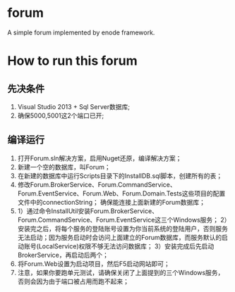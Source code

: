 ﻿forum
=====

A simple forum implemented by enode framework.

How to run this forum
======================

先决条件
--------
1. Visual Studio 2013 + Sql Server数据库;
2. 确保5000,5001这2个端口已开;

编译运行
--------
1. 打开Forum.sln解决方案，启用Nuget还原，编译解决方案；
2. 新建一个空的数据库，叫Forum；
3. 在新建的数据库中运行Scripts目录下的InstallDB.sql脚本，创建所有的表；
4. 修改Forum.BrokerService、Forum.CommandService、Forum.EventService、Forum.Web、Forum.Domain.Tests这些项目的配置文件中的connectionString；
   确保能连接上面新建的Forum数据库；
5. 1）通过命令InstallUtil安装Forum.BrokerService、Forum.CommandService、Forum.EventService这三个Windows服务；
   2）安装完之后，将每个服务的登陆账号设置为你当前系统的登陆用户，否则服务无法启动；因为服务启动时会访问上面建立的Forum数据库，而服务默认的启动账号(LocalService)权限不够无法访问数据库；
   3）安装完成后先启动BrokerService，再启动后两个；
6. 将Forum.Web设置为启动项目，然后F5启动网站即可；
7. 注意，如果你要跑单元测试，请确保关闭了上面提到的三个Windows服务，否则会因为由于端口被占用而跑不起来；
